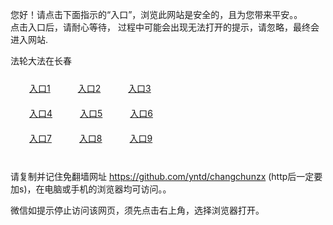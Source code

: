 您好！请点击下面指示的“入口”，浏览此网站是安全的，且为您带来平安。。 <br/>
点击入口后，请耐心等待， 过程中可能会出现无法打开的提示，请忽略，最终会进入网站. </br>

法轮大法在长春<br/>
<div style="padding:10px"><a style="margin:20px" target="_blank" href="https://du19i4ea8quss.cloudfront.net/2Qpsp?baqlrlk" id="ccLink1" rel="nofollow">入口1</a> <a target="_blank" style="margin:20px" href="https://dqtpuz7r4xo50.cloudfront.net/2Qpsp?xyvwt" id="ccLink2" rel="nofollow">入口2</a> <a style="margin:20px" target="_blank" href="https://d18jpjl2jgcqcb.cloudfront.net/2Qpsp?ykinodk" id="ccLink3" rel="nofollow">入口3</a></div>

<div style="padding:10px" ><a style="margin:20px" target="_blank" href="https://du19i4ea8quss.cloudfront.net/2Qpsp?baqlrlk" id="ccLink4" rel="nofollow">入口4</a> <a style="margin:20px" href="https://dqtpuz7r4xo50.cloudfront.net/2Qpsp?xyvwt" target="_blank" id="ccLink5" rel="nofollow">入口5</a> <a style="margin:20px" href="https://d18jpjl2jgcqcb.cloudfront.net/2Qpsp?ykinodk" target="_blank" id="ccLink6" rel="nofollow">入口6</a></div>

<div style="padding:10px"><a style="margin:20px" target="_blank" href="https://du19i4ea8quss.cloudfront.net/2Qpsp?baqlrlk" id="ccLink7" rel="nofollow">入口7</a> <a style="margin:20px" href="https://dqtpuz7r4xo50.cloudfront.net/2Qpsp?xyvwt" target="_blank" id="ccLink8" rel="nofollow">入口8</a> <a style="margin:20px" target="_blank" href="https://d18jpjl2jgcqcb.cloudfront.net/2Qpsp?ykinodk" id="ccLink9" rel="nofollow">入口9</a></div>

<br/>



请复制并记住免翻墙网址 https://github.com/yntd/changchunzx (http后一定要加s)，在电脑或手机的浏览器均可访问。。<br/>

微信如提示停止访问该网页，须先点击右上角，选择浏览器打开。
